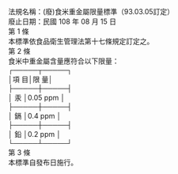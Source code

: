 法規名稱：(廢)食米重金屬限量標準（93.03.05訂定）  
廢止日期：民國 108 年 08 月 15 日  
第 1 條  
本標準依食品衛生管理法第十七條規定訂定之。  
第 2 條  
食米中重金屬含量應符合以下限量：  
┌─────┬─────┐  
│項 目│限 量│  
├─────┼─────┤  
│ 汞 │0.05 ppm │  
├─────┼─────┤  
│ 鎘 │0.4 ppm │  
├─────┼─────┤  
│ 鉛 │0.2 ppm │  
└─────┴─────┘  
第 3 條  
本標準自發布日施行。  


